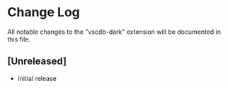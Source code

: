 # Change Log
All notable changes to the "vscdb-dark" extension will be documented in this file.


## [Unreleased]
- Initial release
